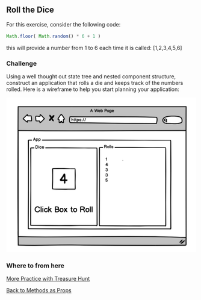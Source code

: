 ## Roll the Dice

For this exercise,  consider the following code:

```javascript
Math.floor( Math.random() * 6 + 1 )
```
this will provide a number from 1 to 6 each time it is called: [1,2,3,4,5,6]

### Challenge
Using a well thought out state tree and nested component structure, construct an application that rolls a die and keeps track of the numbers rolled.  Here is a wireframe to help you start planning your application:

![dice game](../assets/dice-game.png)

### Where to from here
[More Practice with Treasure Hunt](./09react_treasure_hunt.md)

[Back to Methods as Props](./07react_functional_props.md)
